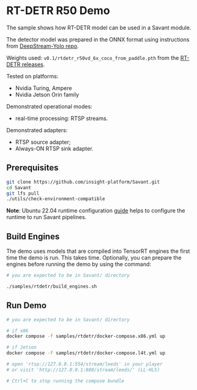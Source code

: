 # RT-DETR R50 Demo

The sample shows how RT-DETR model can be used in a Savant module.

The detector model was prepared in the ONNX format using instructions from [DeepStream-Yolo repo](https://github.com/marcoslucianops/DeepStream-Yolo/blob/master/docs/RTDETR_PyTorch.md).

Weights used: `v0.1/rtdetr_r50vd_6x_coco_from_paddle.pth`  from the [RT-DETR releases](https://github.com/lyuwenyu/storage/releases).

Tested on platforms:

- Nvidia Turing, Ampere
- Nvidia Jetson Orin family

Demonstrated operational modes:

- real-time processing: RTSP streams.

Demonstrated adapters:

- RTSP source adapter;
- Always-ON RTSP sink adapter.

## Prerequisites

```bash
git clone https://github.com/insight-platform/Savant.git
cd Savant
git lfs pull
./utils/check-environment-compatible
```

**Note**: Ubuntu 22.04 runtime configuration [guide](https://insight-platform.github.io/Savant/develop/getting_started/0_configure_prod_env.html) helps to configure the runtime to run Savant pipelines.

## Build Engines

The demo uses models that are compiled into TensorRT engines the first time the demo is run. This takes time. Optionally, you can prepare the engines before running the demo by using the command:

```bash
# you are expected to be in Savant/ directory

./samples/rtdetr/build_engines.sh
```

## Run Demo

```bash
# you are expected to be in Savant/ directory

# if x86
docker compose -f samples/rtdetr/docker-compose.x86.yml up

# if Jetson
docker compose -f samples/rtdetr/docker-compose.l4t.yml up

# open 'rtsp://127.0.0.1:554/stream/leeds' in your player
# or visit 'http://127.0.0.1:888/stream/leeds/' (LL-HLS)

# Ctrl+C to stop running the compose bundle
```
